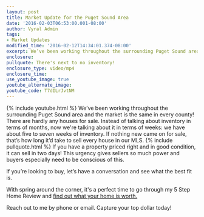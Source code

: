 ```yaml
---
layout: post
title: Market Update for the Puget Sound Area
date: '2016-02-03T06:53:00.001-08:00'
author: Vyral Admin
tags:
- Market Updates
modified_time: '2016-02-12T14:34:01.374-08:00'
excerpt: We’ve been working throughout the surrounding Puget Sound area and the market is the same in every county! There are hardly any houses for sale. 
enclosure:
pullquote: There's next to no inventory!
enclosure_type: video/mp4
enclosure_time:
use_youtube_image: true
youtube_alternate_image:
youtube_code: T7dILrJvtNM
---
```

{% include youtube.html %}
We’ve been working throughout the surrounding Puget Sound area and the market is the same in every county! There are hardly any houses for sale. Instead of talking about inventory in terms of months, now we're talking about it in terms of weeks: we have about five to seven weeks of inventory. If nothing new came on for sale, that’s how long it’d take to sell every house in our MLS.
{% include pullquote.html %}
If you have a property priced right and in good condition, it can sell in two days! This urgency gives sellers so much power and buyers especially need to be conscious of this.

If you’re looking to buy, let’s have a conversation and see what the best fit is.

With spring around the corner, it's a perfect time to go through my 5 Step Home Review and [find out what your home is worth.](http://sandyandcompany.blogspot.com/p/home-value-report.html)

Reach out to me by phone or email. Capture your top dollar today!
